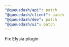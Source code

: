 ```yaml
---
"@queuedash/api": patch
"@queuedash/client": patch
"@queuedash/dev": patch
"@queuedash/ui": patch
---
```


Fix Elysia plugin
